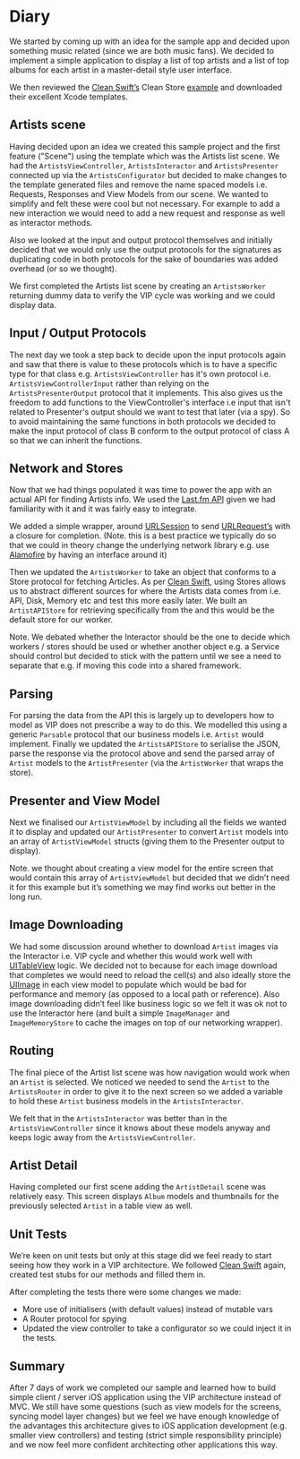 
# Diary 

We started by coming up with an idea for the sample app and decided upon something music related (since we are both music fans). We decided to implement a simple application to display a   list of top artists and a list of top albums for each artist in a master-detail style user interface.

We then reviewed the [Clean Swift’s](http://clean-swift.com/) Clean Store [example](https://github.com/Clean-Swift/CleanStore) and downloaded their excellent Xcode templates.

## Artists scene

Having decided upon an idea we created this sample project and the first feature ("Scene") using the template which was the Artists list scene. We had the `ArtistsViewController`, `ArtistsInteractor` and `ArtistsPresenter` connected up via the `ArtistsConfigurator` but decided to make changes to the template generated files and remove the name spaced models i.e. Requests, Responses and View Models from our scene. We wanted to simplify and felt these were cool but not necessary. For example to add a new interaction we would need to add a new request and response as well as interactor methods.

Also we looked at the input and output protocol themselves and initially decided that we would only use the output protocols for the signatures as duplicating code in both protocols for the sake of boundaries was added overhead (or so we thought). 

We first completed the Artists list scene by creating an `ArtistsWorker` returning dummy data to verify the VIP cycle was working and we could display data. 

## Input / Output Protocols 

The next day we took a step back to decide upon the input protocols again and saw that there is value to these protocols which is to have a specific type for that class e.g. `ArtistsViewController` has it's own protocol i.e. `ArtistsViewControllerInput` rather than relying on the `ArtistsPresenterOutput` protocol that it implements. This also gives us the freedom to add functions to the ViewController's interface i.e input that isn't related to Presenter's output should we want to test that later (via a spy). So to avoid maintaining the same functions in both protocols we decided to make the input protocol of class B conform to the output protocol of class A so that we can inherit the functions.

## Network and Stores

Now that we had things populated it was time to power the app with an actual API for finding Artists info. We used the [Last.fm API](http://www.last.fm/api) given we had familiarity with it and it was fairly easy to integrate. 

We added a simple wrapper, around [URLSession](https://developer.apple.com/reference/foundation/urlsession) to send [URLRequest’s](https://developer.apple.com/reference/foundation/urlrequest) with a closure for completion. (Note. this is a best practice we typically do so that we could in theory change the underlying network library e.g. use [Alamofire](https://github.com/Alamofire/Alamofire) by having an interface around it)

Then we updated the `ArtistsWorker` to take an object that conforms to a Store protocol for fetching Articles. As per [Clean Swift](http://clean-swift.com/), using Stores allows us to abstract different sources for where the Artists data comes from i.e. API, Disk, Memory etc and test this more easily later.   We built an `ArtistAPIStore` for retrieving specifically from the and this would be the default store for our worker.

Note. We debated whether the Interactor should be the one to decide which workers / stores should be used or whether another object e.g. a Service should control but decided to stick with the pattern until we see a need to separate that e.g. if moving this code into a shared framework.

## Parsing

For parsing the data from the API this is largely up to developers how to model as VIP does not prescribe a way to do this. We modelled this using a generic `Parsable` protocol that our business models i.e. `Artist` would implement. Finally we updated the `ArtistsAPIStore` to serialise the JSON, parse the response via the protocol above and send the parsed array of `Artist` models to the `ArtistPresenter` (via the `ArtistWorker` that wraps the store).

## Presenter and View Model

Next we finalised our `ArtistViewModel` by including all the fields we wanted it to display and updated our `ArtistPresenter` to convert `Artist` models into an array of `ArtistViewModel` structs (giving them to the Presenter output to display).

Note. we thought about creating a view model for the entire screen that would contain this array of `ArtistViewModel` but decided that we didn’t need it for this example but it’s something we may find works out better in the long run. 

## Image Downloading

We had some discussion around whether to download `Artist` images via the Interactor i.e. VIP cycle and whether this would work well with [UITableView](https://developer.apple.com/reference/uikit/uitableview) logic. We decided not to because for each image download that completes we would need to reload the cell(s) and also ideally store the [UIImage](https://developer.apple.com/reference/uikit/uiimage) in each view model to populate which would be bad for performance and memory (as opposed to a local path or reference). Also image downloading didn’t feel like business logic so we felt it was ok not to use the Interactor here (and built a simple `ImageManager` and `ImageMemoryStore` to cache the images on top of our networking wrapper).
	
## Routing 

The final piece of the Artist list scene was how navigation would work when an `Artist` is selected. We noticed we needed to send the `Artist` to the `ArtistsRouter` in order to give it to the next screen so we added a variable to hold these `Artist` business models in the `ArtistsInteractor`. 

We felt that in the `ArtistsInteractor` was better than in the `ArtistsViewController` since it knows about these models anyway and keeps logic away from the `ArtistsViewController`.

## Artist Detail

Having completed our first scene adding the `ArtistDetail` scene was relatively easy. This screen displays `Album` models and thumbnails for the previously selected `Artist` in a table view as well.
	
## Unit Tests

We’re keen on unit tests but only at this stage did we feel ready to start seeing how they work in a VIP architecture. We followed [Clean Swift](http://clean-swift.com/test-driven-development-using-clean-architecture-part-1/) again, created test stubs for our methods and filled them in.

After completing the tests there were some changes we made:

- More use of initialisers (with default values) instead of mutable vars
- A Router protocol for spying
- Updated the view controller to take a configurator so we could inject it in the tests.

## Summary

After 7 days of work we completed our sample and learned how to build simple client / server iOS application using the VIP architecture instead of MVC. We still have some questions (such as view models for the screens, syncing model layer changes) but we feel we have enough knowledge of the advantages this architecture gives to iOS application development (e.g. smaller view controllers) and testing (strict simple responsibility principle) and we now feel more confident architecting other applications this way.